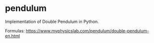# pendulum

Implementation of Double Pendulum in Python.


Formulas:
https://www.myphysicslab.com/pendulum/double-pendulum-en.html

